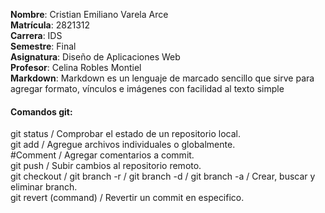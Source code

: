 **Nombre**: Cristian Emiliano Varela Arce  
**Matrícula**: 2821312  
**Carrera**: IDS  
**Semestre**: Final  
**Asignatura**: Diseño de Aplicaciones Web  
**Profesor**: Celina Robles Montiel  
**Markdown**: Markdown es un lenguaje de marcado sencillo que sirve para agregar formato, vínculos e imágenes con facilidad al texto simple  

#### Comandos git:  
  
git status / Comprobar el estado de un repositorio local.  
git add / Agregue archivos individuales o globalmente.  
#Comment / Agregar comentarios a commit.  
git push / Subir cambios al repositorio remoto.  
git checkout / git branch -r / git branch -d / git branch -a / Crear, buscar y eliminar branch.  
git revert (command) / Revertir un commit en especifico.  
